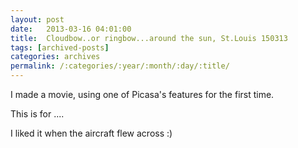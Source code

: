 ```yaml
---
layout: post
date:	2013-03-16 04:01:00
title:  Cloudbow..or ringbow...around the sun, St.Louis 150313
tags: [archived-posts]
categories: archives
permalink: /:categories/:year/:month/:day/:title/
---
```

I made a movie, using one of Picasa's features for the first time.

This is for <lj user="asakiyume">....

<lj-embed id="964"/>

I liked it when the aircraft flew across :)
